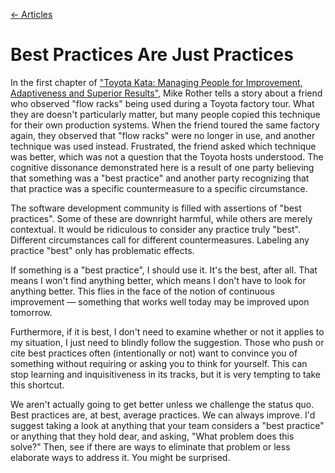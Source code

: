 [← Articles](README.md#articles)

# Best Practices Are Just Practices

In the first chapter of ["Toyota Kata: Managing People for Improvement,
Adaptiveness and Superior
Results"](https://www.amazon.com/Toyota-Kata-Managing-Improvement-Adaptiveness/dp/0071635238),
Mike Rother tells a story about a friend who observed "flow racks" being used
during a Toyota factory tour. What they are doesn't particularly matter, but
many people copied this technique for their own production systems. When the
friend toured the same factory again, they observed that "flow racks" were no
longer in use, and another technique was used instead. Frustrated, the friend
asked which technique was better, which was not a question that the Toyota hosts
understood. The cognitive dissonance demonstrated here is a result of one party
believing that something was a "best practice" and another party recognizing
that that practice was a specific countermeasure to a specific circumstance.

The software development community is filled with assertions of "best
practices". Some of these are downright harmful, while others are merely
contextual. It would be ridiculous to consider any practice truly "best".
Different circumstances call for different countermeasures. Labeling any
practice "best" only has problematic effects.

If something is a "best practice", I should use it. It's the best, after all.
That means I won't find anything better, which means I don't have to look for
anything better. This flies in the face of the notion of continuous improvement
&mdash; something that works well today may be improved upon tomorrow.

Furthermore, if it is best, I don't need to examine whether or not it applies to
my situation, I just need to blindly follow the suggestion. Those who push or
cite best practices often (intentionally or not) want to convince you of
something without requiring or asking you to think for yourself. This can stop
learning and inquisitiveness in its tracks, but it is very tempting to take this
shortcut.

We aren't actually going to get better unless we challenge the status quo. Best
practices are, at best, average practices. We can always improve. I'd suggest
taking a look at anything that your team considers a "best practice" or anything
that they hold dear, and asking, "What problem does this solve?" Then, see if
there are ways to eliminate that problem or less elaborate ways to address it.
You might be surprised.
